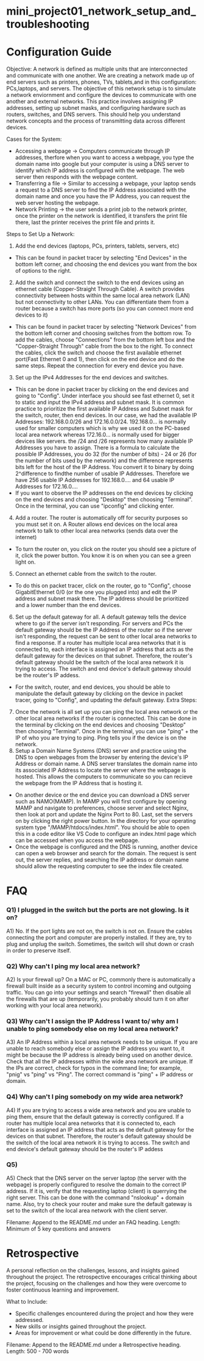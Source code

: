 # mini_project01_network_setup_and_troubleshooting


# Configuration Guide 

Objective: A network is defined as multiple units that are interconnected and communicate with one another. We are creating a network made up of end servers such as printers, phones, TVs, tablets,and in this configuration: PCs,laptops, and servers. The objective of this network setup is to simulate a network enviornment and configure the devices to communicate with one another and external networks. This practice involves assigning IP addresses, setting up subnet masks, and configuring hardware such as routers, switches, and DNS servers. This should help you understand network concepts and the process of transmitting data across different devices.

Cases for the System: 
 - Accessing a webpage -> Computers communicate through IP addresses, therfore when you want to access a webpage, you type the domain name into google but your computer is using a DNS server to identify which IP address is configured with the webpage. The web server then responds with the webpage content. 
 - Transferring a file -> Similar to accessing a webpage, your laptop sends a request to a DNS server to find the IP Address associated with the domain name and once you have the IP Address, you can request the web server hosting the webpage.
 - Network Printing -> the user sends a print job to the network printer, once the printer on the network is identified, it transfers the print file there, last the printer receives the print file and prints it.  

Steps to Set Up a Network: 
 1) Add the end devices (laptops, PCs, printers, tablets, servers, etc)
- This can be found in packet tracer by selecting "End Devices" in the bottom left corner, and choosing the end devices you want from the box of options to the right. 
 2) Add the switch and connect the switch to the end devices using an ethernet cable (Copper-Straight Through Cable). A switch provides connectivity between hosts within the same local area network (LAN) but not connectivity to other LANs. You can differentiate them from a router because a switch has more ports (so you can connect more end devices to it)
  - This can be found in packet tracer by selecting "Network Devices" from the bottom left corner and choosing switches from the bottom row. To add the cables, choose "Connections" from the bottom left box and the "Copper-Straight Through" cable from the box to the right. To connect the cables, click the switch and choose the first available ethernet port(Fast Ethernet 0 and 1), then click on the end device and do the same steps. Repeat the connection for every end device you have. 
 3) Set up the IPv4 Addresses for the end devices and switches.
- This can be done in packet tracer by clicking on the end devices and going to "Config". Under interface you should see fast ethernet 0, set it to static and input the IPv4 address and subnet mask. It is common practice to prioritize the first available IP Address and Subnet mask for the switch, router, then end devices. In our case, we had the available IP Addresses: 192.168.0.0/26 and 172.16.0.0/24. 192.168.0... is normally used for smaller computers which is why we used it on the PC-based local area network whereas 172.16.0... is normally used for bigger devices like servers. the /24 and /26 represents how many available IP Addresses you have to assign. There is a formula to calculate the possible IP Addresses, you do 32 (for the number of bits) - 24 or 26 (for the number of bits used by the network) and the difference represents bits left for the host of the IP Address. You convert it to binary by doing 2^difference to findthe number of usable IP Addresses. Therefore we have 256 usable IP Addresses for 192.168.0.... and 64 usable IP Addresses for 172.16.0....
- If you want to observe the IP addresses on the end devices by clicking on the end devices and choosing "Desktop" then choosing "Terminal". Once in the terminal, you can use "ipconfig" and clicking enter.
 4) Add a router. The router is automatically off for security purposes so you must set it on. A Router allows end devices on the local area network to talk to other local area networks (sends data over the internet)
- To turn the router on, you click on the router you should see a picture of it, click the power button. You know it is on when you can see a green light on.
 5) Connect an ethernet cable from the switch to the router.
-  To do this on packet tracer, click on the router, go to "Config", choose GigabitEthernet 0/0 (or the one you plugged into) and edit the IP address and subnet mask there. The IP address should be prioritized and a lower number than the end devices.
 6)  Set up the default gateway for all. A default gateway tells the device where to go if the server isn't responding. For servers and PCs the default gateway should be the IP Address of the router so if the server isn't responding, the request can be sent to other local area networks to find a response. If a router has multiple local area networks that it is connected to, each interface is assigned an IP address that acts as the default gateway for the devices on that subnet. Therefore, the router's default gateway should be the switch of the local area network it is trying to access. The switch and end device's default gateway should be the router's IP addess.
- For the switch, router, and end devices, you should be able to manipulate the default gateway by clicking on the device in packet tracer, going to "Config", and updating the default gateway. 
  Extra Steps:
7) Once the network is all set up you can ping the local area network or the other local area networks if the router is connected. This can be done in the terminal by clicking on the end devices and choosing "Desktop" then choosing "Terminal". Once in the terminal, you can use "ping" + the IP of who you are trying to ping. Ping tells you if the device is on the network.
8) Setup a Domain Name Systems (DNS) server and practice using the DNS to open webpages from the browser by entering the device's IP Address or domain name. A DNS server translates the domain name into its associated IP Address to locate the server where the webpage is hosted. This allows the computers to communicate so you can recieve the webpage from the IP Address that is hosting it.
  - On another device or the end device you can download a DNS server such as NAMO(MAMP). In MAMP you will first configure by opening MAMP and navigate to preferences, choose server and select Nginx, then look at port and update the Nginx Port to 80. Last, set the servers on by clicking the right power button. In the directory for your operating system type "/MAMP/htdocs/index.html". You should be able to open this in a code editor like VS Code to configure an index.html page which can be accessed when you access the webpage.
  - Once the webpage is configured and the DNS is running, another device can open a web browser and search for the domain. The request is sent out, the server replies, and searching the IP address or domain name should allow the requesting computer to see the index file created.

 # FAQ 

 ### Q1) I plugged in the switch but the ports are not glowing. Is it on?

A1) No. If the port lights are not on, the switch is not on. Ensure the cables connecting the port and computer are properly installed. If they are, try to plug and unplug the switch. Sometimes, the switch will shut down or crash in order to preserve itself. 

### Q2) Why can't I ping my local area network? 

A2) Is your firewall up? On a MAC or PC, commonly there is automatically a firewall built inside as a security system to control incoming and outgoing traffic. You can go into your settings and search "firewall" then disable all the firewalls that are up (temporarily, you probably should turn it on after working with your local area network).

### Q3) Why can't I assign the IP Address I want to/ why am I unable to ping somebody else on my local area network? 

A3) An IP Address within a local area network needs to be unique. If you are unable to reach somebody else or assign the IP address you want to, it might be because the IP address is already being used on another device. Check that all the IP addresses within the wide area network are unique. If the IPs are correct, check for typos in the command line; for example, "pnig" vs "ping" vs "Ping". The correct command is "ping" + IP address or domain.

### Q4) Why can't I ping somebody on my wide area network? 

A4) If you are trying to access a wide area network and you are unable to ping them, ensure that the default gateway is correctly configured. If a router has multiple local area networks that it is connected to, each interface is assigned an IP address that acts as the default gateway for the devices on that subnet. Therefore, the router's default gateway should be the switch of the local area network it is trying to access. The switch and end device's default gateway should be the router's IP addess

### Q5) 

A5) Check that the DNS server on the server laptop (the server with the webpage) is properly configured to resolve the domain to the correct IP address. If it is, verify that the requesting laptop (client) is querrying the right server. This can be done with the command "nslookup" + domain name. Also, try to check your router and make sure the default gateway is set to the switch of the local area network with the client server. 


Filename: Append to the README.md under an FAQ heading.
Length: Minimum of 5 key questions and answers

# Retrospective

A personal reflection on the challenges, lessons, and insights gained throughout the project. The retrospective encourages critical thinking about the project, focusing on the challenges and how they were overcome to foster continuous learning and improvement.

What to Include:
- Specific challenges encountered during the project and how they were addressed.
- New skills or insights gained throughout the project.
- Areas for improvement or what could be done differently in the future.

Filename: Append to the README.md under a Retrospective heading.
Length: 500 - 700 words


